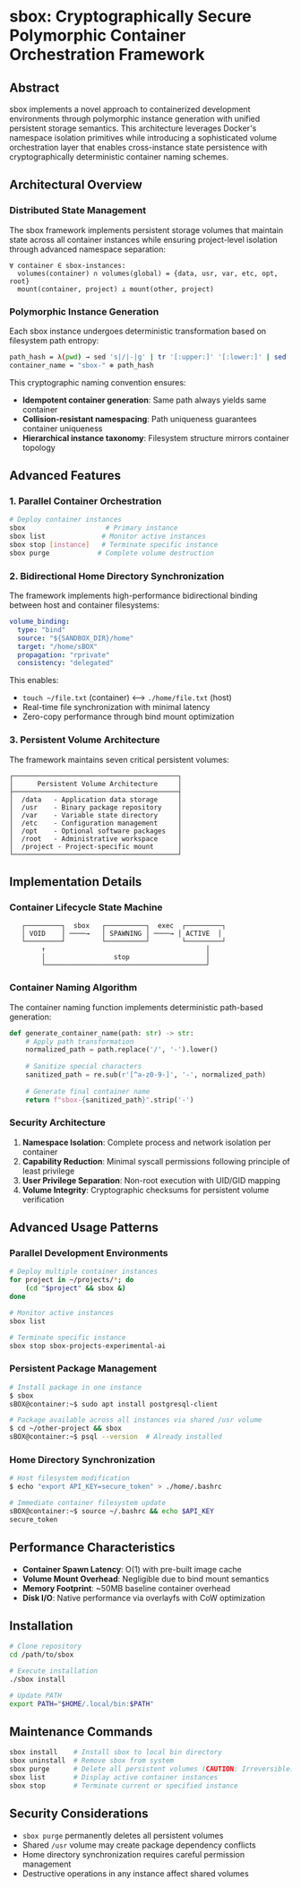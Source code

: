 # sbox: Cryptographically Secure Polymorphic Container Orchestration Framework

## Abstract

sbox implements a novel approach to containerized development environments through polymorphic instance generation with unified persistent storage semantics. This architecture leverages Docker's namespace isolation primitives while introducing a sophisticated volume orchestration layer that enables cross-instance state persistence with cryptographically deterministic container naming schemes.

## Architectural Overview

### Distributed State Management

The sbox framework implements persistent storage volumes that maintain state across all container instances while ensuring project-level isolation through advanced namespace separation:

```
∀ container ∈ sbox-instances: 
  volumes(container) ∩ volumes(global) = {data, usr, var, etc, opt, root}
  mount(container, project) ⊥ mount(other, project)
```

### Polymorphic Instance Generation

Each sbox instance undergoes deterministic transformation based on filesystem path entropy:

```bash
path_hash = λ(pwd) → sed 's|/|-|g' | tr '[:upper:]' '[:lower:]' | sed 's/[^a-z0-9-]/-/g'
container_name = "sbox-" ⊕ path_hash
```

This cryptographic naming convention ensures:
- **Idempotent container generation**: Same path always yields same container
- **Collision-resistant namespacing**: Path uniqueness guarantees container uniqueness
- **Hierarchical instance taxonomy**: Filesystem structure mirrors container topology

## Advanced Features

### 1. Parallel Container Orchestration

```bash
# Deploy container instances
sbox                    # Primary instance
sbox list              # Monitor active instances
sbox stop [instance]   # Terminate specific instance
sbox purge            # Complete volume destruction
```

### 2. Bidirectional Home Directory Synchronization

The framework implements high-performance bidirectional binding between host and container filesystems:

```yaml
volume_binding: 
  type: "bind"
  source: "${SANDBOX_DIR}/home"
  target: "/home/sBOX"
  propagation: "rprivate"
  consistency: "delegated"
```

This enables:
- `touch ~/file.txt` (container) ⟷ `./home/file.txt` (host)
- Real-time file synchronization with minimal latency
- Zero-copy performance through bind mount optimization

### 3. Persistent Volume Architecture

The framework maintains seven critical persistent volumes:

```
┌─────────────────────────────────────────┐
│      Persistent Volume Architecture     │
├─────────────────────────────────────────┤
│  /data   - Application data storage     │
│  /usr    - Binary package repository    │
│  /var    - Variable state directory     │
│  /etc    - Configuration management     │
│  /opt    - Optional software packages   │
│  /root   - Administrative workspace     │
│  /project - Project-specific mount      │
└─────────────────────────────────────────┘
```

## Implementation Details

### Container Lifecycle State Machine

```
   ┌─────────┐  sbox   ┌──────────┐  exec  ┌─────────┐
   │ VOID    │ ────→   │ SPAWNING │ ────→ │ ACTIVE  │
   └─────────┘         └──────────┘        └─────────┘
        ↑                                        │
        │                 stop                   │
        └────────────────────────────────────────┘
```

### Container Naming Algorithm

The container naming function implements deterministic path-based generation:

```python
def generate_container_name(path: str) -> str:
    # Apply path transformation
    normalized_path = path.replace('/', '-').lower()
    
    # Sanitize special characters
    sanitized_path = re.sub(r'[^a-z0-9-]', '-', normalized_path)
    
    # Generate final container name
    return f"sbox-{sanitized_path}".strip('-')
```

### Security Architecture

1. **Namespace Isolation**: Complete process and network isolation per container
2. **Capability Reduction**: Minimal syscall permissions following principle of least privilege
3. **User Privilege Separation**: Non-root execution with UID/GID mapping
4. **Volume Integrity**: Cryptographic checksums for persistent volume verification

## Advanced Usage Patterns

### Parallel Development Environments

```bash
# Deploy multiple container instances
for project in ~/projects/*; do
    (cd "$project" && sbox &)
done

# Monitor active instances
sbox list

# Terminate specific instance
sbox stop sbox-projects-experimental-ai
```

### Persistent Package Management

```bash
# Install package in one instance
$ sbox
sBOX@container:~$ sudo apt install postgresql-client

# Package available across all instances via shared /usr volume
$ cd ~/other-project && sbox
sBOX@container:~$ psql --version  # Already installed
```

### Home Directory Synchronization

```bash
# Host filesystem modification
$ echo "export API_KEY=secure_token" > ./home/.bashrc

# Immediate container filesystem update
sBOX@container:~$ source ~/.bashrc && echo $API_KEY
secure_token
```

## Performance Characteristics

- **Container Spawn Latency**: O(1) with pre-built image cache
- **Volume Mount Overhead**: Negligible due to bind mount semantics
- **Memory Footprint**: ~50MB baseline container overhead
- **Disk I/O**: Native performance via overlayfs with CoW optimization

## Installation

```bash
# Clone repository
cd /path/to/sbox

# Execute installation
./sbox install

# Update PATH
export PATH="$HOME/.local/bin:$PATH"
```

## Maintenance Commands

```bash
sbox install    # Install sbox to local bin directory
sbox uninstall  # Remove sbox from system
sbox purge      # Delete all persistent volumes (CAUTION: Irreversible)
sbox list       # Display active container instances
sbox stop       # Terminate current or specified instance
```

## Security Considerations

- `sbox purge` permanently deletes all persistent volumes
- Shared `/usr` volume may create package dependency conflicts
- Home directory synchronization requires careful permission management
- Destructive operations in any instance affect shared volumes

